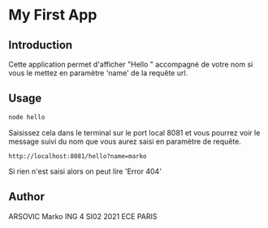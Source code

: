 # My First App

## Introduction

Cette application permet d'afficher "Hello " accompagné de votre nom si vous le mettez en paramètre 'name' de la requête url.


## Usage

```bash
node hello
```
Saisissez cela dans le terminal sur le port local 8081 et vous pourrez voir le message suivi du nom que vous aurez saisi en paramètre de requête.

```url
http://localhost:8081/hello?name=marko
```
Si rien n'est saisi alors on peut lire 'Error 404'

## Author
ARSOVIC Marko
ING 4 SI02 2021
ECE PARIS
